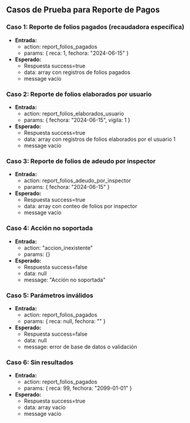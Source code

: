 ## Casos de Prueba para Reporte de Pagos

### Caso 1: Reporte de folios pagados (recaudadora específica)
- **Entrada:**
  - action: report_folios_pagados
  - params: { reca: 1, fechora: "2024-06-15" }
- **Esperado:**
  - Respuesta success=true
  - data: array con registros de folios pagados
  - message vacío

### Caso 2: Reporte de folios elaborados por usuario
- **Entrada:**
  - action: report_folios_elaborados_usuario
  - params: { fechora: "2024-06-15", vigila: 1 }
- **Esperado:**
  - Respuesta success=true
  - data: array con registros de folios elaborados por el usuario 1
  - message vacío

### Caso 3: Reporte de folios de adeudo por inspector
- **Entrada:**
  - action: report_folios_adeudo_por_inspector
  - params: { fechora: "2024-06-15" }
- **Esperado:**
  - Respuesta success=true
  - data: array con conteo de folios por inspector
  - message vacío

### Caso 4: Acción no soportada
- **Entrada:**
  - action: "accion_inexistente"
  - params: {}
- **Esperado:**
  - Respuesta success=false
  - data: null
  - message: "Acción no soportada"

### Caso 5: Parámetros inválidos
- **Entrada:**
  - action: report_folios_pagados
  - params: { reca: null, fechora: "" }
- **Esperado:**
  - Respuesta success=false
  - data: null
  - message: error de base de datos o validación

### Caso 6: Sin resultados
- **Entrada:**
  - action: report_folios_pagados
  - params: { reca: 99, fechora: "2099-01-01" }
- **Esperado:**
  - Respuesta success=true
  - data: array vacío
  - message vacío

